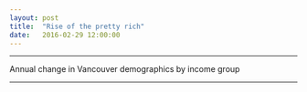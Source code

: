 ```yaml
---
layout: post
title:  "Rise of the pretty rich"
date:   2016-02-29 12:00:00
---
```


* * *

<div class="richTitle">Annual change in Vancouver demographics by income group</div>

<div id="richChart" class="chart"></div>
<div id="richTip" class="hidden">
	<p class="tipTitle"><span id="richName"></span></p>
	<p class="tipInfo"><span id="richVal"></span></p>
	<p class="tipInfo"><span id="richAvg"></span></p>
</div>

* * *

<style>{% include 2016/02/rich.css %}</style>
<script>{% include 2016/02/rich.js %}</script>